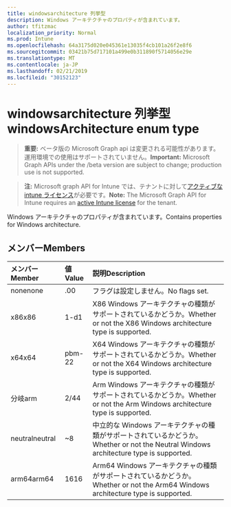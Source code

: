 ```yaml
---
title: windowsarchitecture 列挙型
description: Windows アーキテクチャのプロパティが含まれています。
author: tfitzmac
localization_priority: Normal
ms.prod: Intune
ms.openlocfilehash: 64a3175d020e045361e13035f4cb101a26f2e8f6
ms.sourcegitcommit: 03421b75d717101a499e0b311890f5714056e29e
ms.translationtype: MT
ms.contentlocale: ja-JP
ms.lasthandoff: 02/21/2019
ms.locfileid: "30152123"
---
```

# <a name="windowsarchitecture-enum-type"></a><span data-ttu-id="5a565-103">windowsarchitecture 列挙型</span><span class="sxs-lookup"><span data-stu-id="5a565-103">windowsArchitecture enum type</span></span>

> <span data-ttu-id="5a565-104">**重要:** ベータ版の Microsoft Graph api は変更される可能性があります。運用環境での使用はサポートされていません。</span><span class="sxs-lookup"><span data-stu-id="5a565-104">**Important:** Microsoft Graph APIs under the /beta version are subject to change; production use is not supported.</span></span>

> <span data-ttu-id="5a565-105">**注:** Microsoft graph API for Intune では、テナントに対して[アクティブな intune ライセンス](https://go.microsoft.com/fwlink/?linkid=839381)が必要です。</span><span class="sxs-lookup"><span data-stu-id="5a565-105">**Note:** The Microsoft Graph API for Intune requires an [active Intune license](https://go.microsoft.com/fwlink/?linkid=839381) for the tenant.</span></span>

<span data-ttu-id="5a565-106">Windows アーキテクチャのプロパティが含まれています。</span><span class="sxs-lookup"><span data-stu-id="5a565-106">Contains properties for Windows architecture.</span></span>

## <a name="members"></a><span data-ttu-id="5a565-107">メンバー</span><span class="sxs-lookup"><span data-stu-id="5a565-107">Members</span></span>
|<span data-ttu-id="5a565-108">メンバー</span><span class="sxs-lookup"><span data-stu-id="5a565-108">Member</span></span>|<span data-ttu-id="5a565-109">値</span><span class="sxs-lookup"><span data-stu-id="5a565-109">Value</span></span>|<span data-ttu-id="5a565-110">説明</span><span class="sxs-lookup"><span data-stu-id="5a565-110">Description</span></span>|
|:---|:---|:---|
|<span data-ttu-id="5a565-111">none</span><span class="sxs-lookup"><span data-stu-id="5a565-111">none</span></span>|<span data-ttu-id="5a565-112">.0</span><span class="sxs-lookup"><span data-stu-id="5a565-112">0</span></span>|<span data-ttu-id="5a565-113">フラグは設定しません。</span><span class="sxs-lookup"><span data-stu-id="5a565-113">No flags set.</span></span>|
|<span data-ttu-id="5a565-114">x86</span><span class="sxs-lookup"><span data-stu-id="5a565-114">x86</span></span>|<span data-ttu-id="5a565-115">1-d</span><span class="sxs-lookup"><span data-stu-id="5a565-115">1</span></span>|<span data-ttu-id="5a565-116">X86 Windows アーキテクチャの種類がサポートされているかどうか。</span><span class="sxs-lookup"><span data-stu-id="5a565-116">Whether or not the X86 Windows architecture type is supported.</span></span>|
|<span data-ttu-id="5a565-117">x64</span><span class="sxs-lookup"><span data-stu-id="5a565-117">x64</span></span>|<span data-ttu-id="5a565-118">pbm-2</span><span class="sxs-lookup"><span data-stu-id="5a565-118">2</span></span>|<span data-ttu-id="5a565-119">X64 Windows アーキテクチャの種類がサポートされているかどうか。</span><span class="sxs-lookup"><span data-stu-id="5a565-119">Whether or not the X64 Windows architecture type is supported.</span></span>|
|<span data-ttu-id="5a565-120">分岐</span><span class="sxs-lookup"><span data-stu-id="5a565-120">arm</span></span>|<span data-ttu-id="5a565-121">2/4</span><span class="sxs-lookup"><span data-stu-id="5a565-121">4</span></span>|<span data-ttu-id="5a565-122">Arm Windows アーキテクチャの種類がサポートされているかどうか。</span><span class="sxs-lookup"><span data-stu-id="5a565-122">Whether or not the Arm Windows architecture type is supported.</span></span>|
|<span data-ttu-id="5a565-123">neutral</span><span class="sxs-lookup"><span data-stu-id="5a565-123">neutral</span></span>|<span data-ttu-id="5a565-124">~</span><span class="sxs-lookup"><span data-stu-id="5a565-124">8</span></span>|<span data-ttu-id="5a565-125">中立的な Windows アーキテクチャの種類がサポートされているかどうか。</span><span class="sxs-lookup"><span data-stu-id="5a565-125">Whether or not the Neutral Windows architecture type is supported.</span></span>|
|<span data-ttu-id="5a565-126">arm64</span><span class="sxs-lookup"><span data-stu-id="5a565-126">arm64</span></span>|<span data-ttu-id="5a565-127">16</span><span class="sxs-lookup"><span data-stu-id="5a565-127">16</span></span>|<span data-ttu-id="5a565-128">Arm64 Windows アーキテクチャの種類がサポートされているかどうか。</span><span class="sxs-lookup"><span data-stu-id="5a565-128">Whether or not the Arm64 Windows architecture type is supported.</span></span>|




